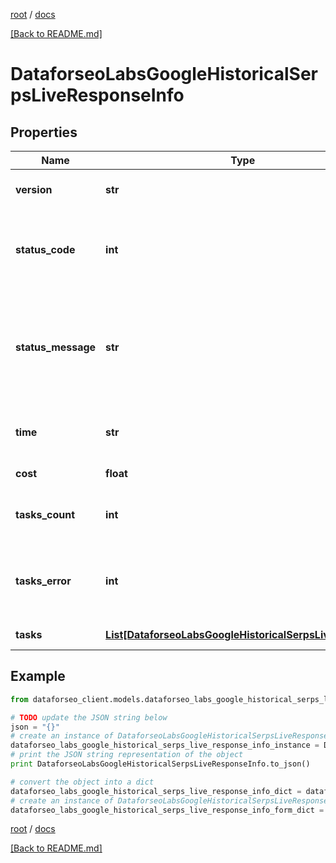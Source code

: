 [root](./../ "root") / [docs](./ "docs")

[[Back to README.md]](./../README.md "[Back to README.md]")

# DataforseoLabsGoogleHistoricalSerpsLiveResponseInfo

## Properties

Name | Type | Description | Notes
------------ | ------------- | ------------- | -------------
**version** | **str** | the current version of the API | [optional]
**status_code** | **int** | general status code you can find the full list of the response codes here | [optional]
**status_message** | **str** | general informational message you can find the full list of general informational messages here | [optional]
**time** | **str** | total execution time, seconds | [optional]
**cost** | **float** | total tasks cost, USD | [optional]
**tasks_count** | **int** | the number of tasks in the tasks array | [optional]
**tasks_error** | **int** | the number of tasks in the tasks array returned with an error | [optional]
**tasks** | [**List[DataforseoLabsGoogleHistoricalSerpsLiveTaskInfo]**](DataforseoLabsGoogleHistoricalSerpsLiveTaskInfo.md) | array of tasks | [optional]

## Example

```python
from dataforseo_client.models.dataforseo_labs_google_historical_serps_live_response_info import DataforseoLabsGoogleHistoricalSerpsLiveResponseInfo

# TODO update the JSON string below
json = "{}"
# create an instance of DataforseoLabsGoogleHistoricalSerpsLiveResponseInfo from a JSON string
dataforseo_labs_google_historical_serps_live_response_info_instance = DataforseoLabsGoogleHistoricalSerpsLiveResponseInfo.from_json(json)
# print the JSON string representation of the object
print DataforseoLabsGoogleHistoricalSerpsLiveResponseInfo.to_json()

# convert the object into a dict
dataforseo_labs_google_historical_serps_live_response_info_dict = dataforseo_labs_google_historical_serps_live_response_info_instance.to_dict()
# create an instance of DataforseoLabsGoogleHistoricalSerpsLiveResponseInfo from a dict
dataforseo_labs_google_historical_serps_live_response_info_form_dict = dataforseo_labs_google_historical_serps_live_response_info.from_dict(dataforseo_labs_google_historical_serps_live_response_info_dict)
```

  

[root](./../ "root") / [docs](./ "docs")

[[Back to README.md]](./../README.md "[Back to README.md]")